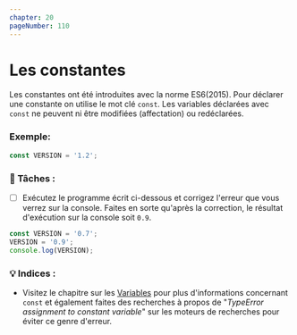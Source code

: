 ```yaml
---
chapter: 20
pageNumber: 110
---
```

# Les constantes

Les constantes ont été introduites avec la norme ES6(2015).
Pour déclarer une constante on utilise le mot clé `const`.
Les variables déclarées avec `const` ne peuvent ni être modifiées (affectation) ou redéclarées.&#x20;

### Exemple:

```javascript
const VERSION = '1.2';
```

### 📝 Tâches :

* [ ] Exécutez le programme écrit ci-dessous et corrigez l'erreur que vous verrez sur la console. Faites en sorte qu'après la correction, le résultat d'exécution sur la console soit `0.9`.

```javascript
const VERSION = '0.7';
VERSION = '0.9';
console.log(VERSION);
```

### 💡 Indices :

* Visitez le chapitre sur les  [Variables](../basics/variables.md) pour plus d'informations concernant `const` et également faites des recherches à propos de "_TypeError assignment to constant variable_" sur les moteurs de recherches pour éviter ce genre d'erreur.&#x20;
